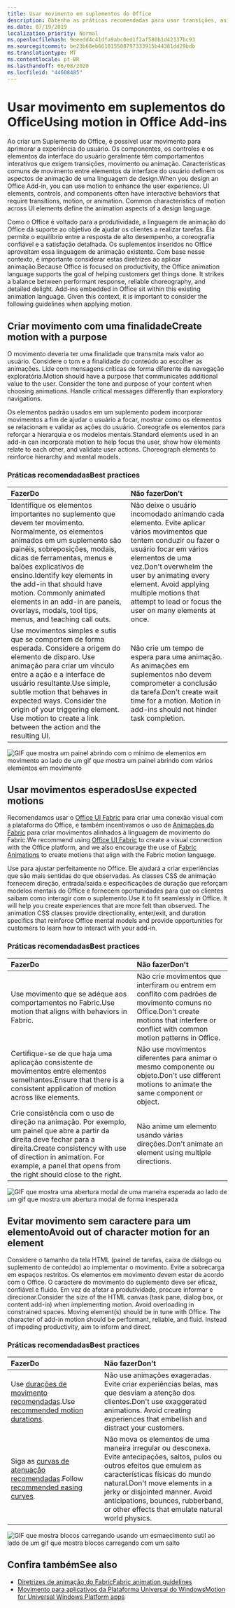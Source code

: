 ```yaml
---
title: Usar movimento em suplementos do Office
description: Obtenha as práticas recomendadas para usar transições, animações ou animação em suplementos do Office.
ms.date: 07/19/2019
localization_priority: Normal
ms.openlocfilehash: 9eeedd4c41dfa9abc0ed1f2af580b1d42137bc93
ms.sourcegitcommit: be23b68eb661015508797333915b44381dd29bdb
ms.translationtype: MT
ms.contentlocale: pt-BR
ms.lasthandoff: 06/08/2020
ms.locfileid: "44608485"
---
```

# <a name="using-motion-in-office-add-ins"></a><span data-ttu-id="e695f-103">Usar movimento em suplementos do Office</span><span class="sxs-lookup"><span data-stu-id="e695f-103">Using motion in Office Add-ins</span></span>

<span data-ttu-id="e695f-p101">Ao criar um Suplemento do Office, é possível usar movimento para aprimorar a experiência do usuário. Os componentes, os controles e os elementos da interface do usuário geralmente têm comportamentos interativos que exigem transições, movimento ou animação. Características comuns de movimento entre elementos da interface do usuário definem os aspectos de animação de uma linguagem de design.</span><span class="sxs-lookup"><span data-stu-id="e695f-p101">When you design an Office Add-in, you can use motion to enhance the user experience. UI elements, controls, and components often have interactive behaviors that require transitions, motion, or animation. Common characteristics of motion across UI elements define the animation aspects of a design language.</span></span>

<span data-ttu-id="e695f-p102">Como o Office é voltado para a produtividade, a linguagem de animação do Office dá suporte ao objetivo de ajudar os clientes a realizar tarefas. Ela permite o equilíbrio entre a resposta de alto desempenho, a coreografia confiável e a satisfação detalhada. Os suplementos inseridos no Office aproveitam essa linguagem de animação existente. Com base nesse contexto, é importante considerar estas diretrizes ao aplicar animação.</span><span class="sxs-lookup"><span data-stu-id="e695f-p102">Because Office is focused on productivity, the Office animation language supports the goal of helping customers get things done. It strikes a balance between performant response, reliable choreography, and detailed delight. Add-ins embedded in Office sit within this existing animation language. Given this context, it is important to consider the following guidelines when applying motion.</span></span>


## <a name="create-motion-with-a-purpose"></a><span data-ttu-id="e695f-111">Criar movimento com uma finalidade</span><span class="sxs-lookup"><span data-stu-id="e695f-111">Create motion with a purpose</span></span>

<span data-ttu-id="e695f-p103">O movimento deveria ter uma finalidade que transmita mais valor ao usuário. Considere o tom e a finalidade do conteúdo ao escolher as animações. Lide com mensagens críticas de forma diferente da navegação exploratória.</span><span class="sxs-lookup"><span data-stu-id="e695f-p103">Motion should have a purpose that communicates additional value to the user. Consider the tone and purpose of your content when choosing animations. Handle critical messages differently than exploratory navigations.</span></span>

<span data-ttu-id="e695f-p104">Os elementos padrão usados em um suplemento podem incorporar movimentos a fim de ajudar o usuário a focar, mostrar como os elementos se relacionam e validar as ações do usuário. Coreografe os elementos para reforçar a hierarquia e os modelos mentais.</span><span class="sxs-lookup"><span data-stu-id="e695f-p104">Standard elements used in an add-in can incorporate motion to help focus the user, show how elements relate to each other, and validate user actions. Choreograph elements to reinforce hierarchy and mental models.</span></span>

### <a name="best-practices"></a><span data-ttu-id="e695f-117">Práticas recomendadas</span><span class="sxs-lookup"><span data-stu-id="e695f-117">Best practices</span></span>

|<span data-ttu-id="e695f-118">Fazer</span><span class="sxs-lookup"><span data-stu-id="e695f-118">Do</span></span>|<span data-ttu-id="e695f-119">Não fazer</span><span class="sxs-lookup"><span data-stu-id="e695f-119">Don't</span></span>|
|:-----|:-----|
|<span data-ttu-id="e695f-p105">Identifique os elementos importantes no suplemento que devem ter movimento. Normalmente, os elementos animados em um suplemento são painéis, sobreposições, modais, dicas de ferramentas, menus e balões explicativos de ensino.</span><span class="sxs-lookup"><span data-stu-id="e695f-p105">Identify key elements in the add-in that should have motion. Commonly animated elements in an add-in are panels, overlays, modals, tool tips, menus, and teaching call outs.</span></span>| <span data-ttu-id="e695f-p106">Não deixe o usuário incomodado animando cada elemento. Evite aplicar vários movimentos que tentem conduzir ou fazer o usuário focar em vários elementos de uma vez.</span><span class="sxs-lookup"><span data-stu-id="e695f-p106">Don't overwhelm the user by animating every element. Avoid applying multiple motions that attempt to lead or focus the user on many elements at once.</span></span> |
|<span data-ttu-id="e695f-p107">Use movimentos simples e sutis que se comportem de forma esperada. Considere a origem do elemento de disparo. Use animação para criar um vínculo entre a ação e a interface de usuário resultante.</span><span class="sxs-lookup"><span data-stu-id="e695f-p107">Use simple, subtle motion that behaves in expected ways. Consider the origin of your triggering element. Use motion to create a link between the action and the resulting UI.</span></span> | <span data-ttu-id="e695f-p108">Não crie um tempo de espera para uma animação. As animações em suplementos não devem comprometer a conclusão da tarefa.</span><span class="sxs-lookup"><span data-stu-id="e695f-p108">Don't create wait time for a motion. Motion in add-ins should not hinder task completion.</span></span>|

![GIF que mostra um painel abrindo com o mínimo de elementos em movimento ao lado de um gif que mostra um painel abrindo com vários elementos em movimento](../images/add-in-motion-purpose.gif)

## <a name="use-expected-motions"></a><span data-ttu-id="e695f-130">Usar movimentos esperados</span><span class="sxs-lookup"><span data-stu-id="e695f-130">Use expected motions</span></span>

<span data-ttu-id="e695f-131">Recomendamos usar o [Office UI Fabric](https://developer.microsoft.com/fabric) para criar uma conexão visual com a plataforma do Office, e também incentivamos o uso de [Animações do Fabric](https://developer.microsoft.com/fabric#/styles/web/motion) para criar movimentos alinhados à linguagem de movimento do Fabric.</span><span class="sxs-lookup"><span data-stu-id="e695f-131">We recommend using [Office UI Fabric](https://developer.microsoft.com/fabric) to create a visual connection with the Office platform, and we also encourage the use of [Fabric Animations](https://developer.microsoft.com/fabric#/styles/web/motion) to create motions that align with the Fabric motion language.</span></span>

<span data-ttu-id="e695f-p109">Use para ajustar perfeitamente no Office. Ele ajudará a criar experiências que são mais sentidas do que observadas. As classes CSS de animação fornecem direção, entrada/saída e especificações de duração que reforçam modelos mentais do Office e fornecem oportunidades para que os clientes saibam como interagir com o suplemento.</span><span class="sxs-lookup"><span data-stu-id="e695f-p109">Use it to fit seamlessly in Office. It will help you create experiences that are more felt than observed. The animation CSS classes provide directionality, enter/exit, and duration specifics that reinforce Office mental models and provide opportunities for customers to learn how to interact with your add-in.</span></span>

### <a name="best-practices"></a><span data-ttu-id="e695f-135">Práticas recomendadas</span><span class="sxs-lookup"><span data-stu-id="e695f-135">Best practices</span></span>

|<span data-ttu-id="e695f-136">Fazer</span><span class="sxs-lookup"><span data-stu-id="e695f-136">Do</span></span>|<span data-ttu-id="e695f-137">Não fazer</span><span class="sxs-lookup"><span data-stu-id="e695f-137">Don't</span></span>|
|:-----|:-----|
|<span data-ttu-id="e695f-138">Use movimento que se adéque aos comportamentos no Fabric.</span><span class="sxs-lookup"><span data-stu-id="e695f-138">Use motion that aligns with behaviors in Fabric.</span></span>| <span data-ttu-id="e695f-139">Não crie movimentos que interfiram ou entrem em conflito com padrões de movimento comuns no Office.</span><span class="sxs-lookup"><span data-stu-id="e695f-139">Don't create motions that interfere or conflict with common motion patterns in Office.</span></span>
|<span data-ttu-id="e695f-140">Certifique-se de que haja uma aplicação consistente de movimentos entre elementos semelhantes.</span><span class="sxs-lookup"><span data-stu-id="e695f-140">Ensure that there is a consistent application of motion across like elements.</span></span>| <span data-ttu-id="e695f-141">Não use movimentos diferentes para animar o mesmo componente ou objeto.</span><span class="sxs-lookup"><span data-stu-id="e695f-141">Don't use different motions to animate the same component or object.</span></span>|
|<span data-ttu-id="e695f-p110">Crie consistência com o uso de direção na animação. Por exemplo, um painel que abre a partir da direita deve fechar para a direita.</span><span class="sxs-lookup"><span data-stu-id="e695f-p110">Create consistency with use of direction in animation. For example, a panel that opens from the right should close to the right.</span></span>|<span data-ttu-id="e695f-144">Não anime um elemento usando várias direções.</span><span class="sxs-lookup"><span data-stu-id="e695f-144">Don't animate an element using multiple directions.</span></span>

![GIF que mostra uma abertura modal de uma maneira esperada ao lado de um gif que mostra um abertura modal de forma inesperada](../images/add-in-motion-expected.gif)

## <a name="avoid-out-of-character-motion-for-an-element"></a><span data-ttu-id="e695f-146">Evitar movimento sem caractere para um elemento</span><span class="sxs-lookup"><span data-stu-id="e695f-146">Avoid out of character motion for an element</span></span>

<span data-ttu-id="e695f-p111">Considere o tamanho da tela HTML (painel de tarefas, caixa de diálogo ou suplemento de conteúdo) ao implementar o movimento. Evite a sobrecarga em espaços restritos. Os elementos em movimento devem estar de acordo com o Office. O caractere do movimento do suplemento deve ser eficaz, confiável e fluido. Em vez de afetar a produtividade, procure informar e direcionar.</span><span class="sxs-lookup"><span data-stu-id="e695f-p111">Consider the size of the HTML canvas (task pane, dialog box, or content add-in) when implementing motion. Avoid overloading in constrained spaces. Moving element(s) should be in tune with Office. The character of add-in motion should be performant, reliable, and fluid. Instead of impeding productivity, aim to inform and direct.</span></span>

### <a name="best-practices"></a><span data-ttu-id="e695f-152">Práticas recomendadas</span><span class="sxs-lookup"><span data-stu-id="e695f-152">Best practices</span></span>

|<span data-ttu-id="e695f-153">Fazer</span><span class="sxs-lookup"><span data-stu-id="e695f-153">Do</span></span>|<span data-ttu-id="e695f-154">Não fazer</span><span class="sxs-lookup"><span data-stu-id="e695f-154">Don't</span></span>|
|:-----|:-----|
| <span data-ttu-id="e695f-155">Use [durações de movimento recomendadas](https://developer.microsoft.com/fabric#/styles/web/motion).</span><span class="sxs-lookup"><span data-stu-id="e695f-155">Use [recommended motion durations](https://developer.microsoft.com/fabric#/styles/web/motion).</span></span> | <span data-ttu-id="e695f-p112">Não use animações exageradas. Evite criar experiências belas, mas que desviam a atenção dos clientes.</span><span class="sxs-lookup"><span data-stu-id="e695f-p112">Don't use exaggerated animations. Avoid creating experiences that embellish and distract your customers.</span></span>
| <span data-ttu-id="e695f-158">Siga as [curvas de atenuação recomendadas](/windows/uwp/design/motion/timing-and-easing#easing-in-fluent-motion).</span><span class="sxs-lookup"><span data-stu-id="e695f-158">Follow [recommended easing curves](/windows/uwp/design/motion/timing-and-easing#easing-in-fluent-motion).</span></span>  |<span data-ttu-id="e695f-p113">Não mova os elementos de uma maneira irregular ou desconexa. Evite antecipações, saltos, pulos ou outros efeitos que emulem as características físicas do mundo natural.</span><span class="sxs-lookup"><span data-stu-id="e695f-p113">Don't move elements in a jerky or disjointed manner. Avoid anticipations, bounces, rubberband, or other effects that emulate natural world physics.</span></span>|

![GIF que mostra blocos carregando usando um esmaecimento sutil ao lado de um gif que mostra blocos carregando com um salto](../images/add-in-motion-character.gif)

## <a name="see-also"></a><span data-ttu-id="e695f-162">Confira também</span><span class="sxs-lookup"><span data-stu-id="e695f-162">See also</span></span>

* [<span data-ttu-id="e695f-163">Diretrizes de animação do Fabric</span><span class="sxs-lookup"><span data-stu-id="e695f-163">Fabric animation guidelines</span></span>](https://developer.microsoft.com/fabric#/styles/web/motion)
* [<span data-ttu-id="e695f-164">Movimento para aplicativos da Plataforma Universal do Windows</span><span class="sxs-lookup"><span data-stu-id="e695f-164">Motion for Universal Windows Platform apps</span></span>](/windows/uwp/design/motion)
